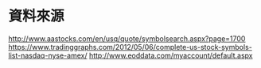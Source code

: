 # 資料來源
http://www.aastocks.com/en/usq/quote/symbolsearch.aspx?page=1700
https://www.tradinggraphs.com/2012/05/06/complete-us-stock-symbols-list-nasdaq-nyse-amex/
http://www.eoddata.com/myaccount/default.aspx
